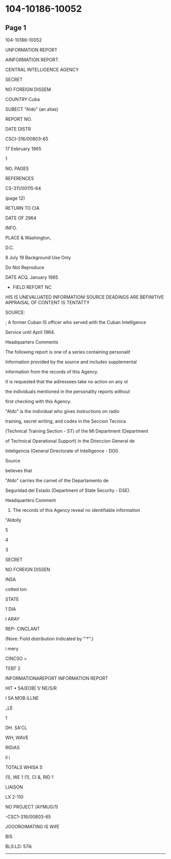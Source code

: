 # 104-10186-10052

## Page 1

104-10186-10052

UNFORMATION REPORT

AINFORMATION REPORT.

CENTRAL INTELLIGENCE AGENCY

SECRET

NO FOREIGN DISSEM

COUNTRY Cuba

SUBECT "Aldo" (an alias)

REPORT NO.

DATE DISTR

CSCI-316/00803-65

17 Eebruary 1965

1

NO. PAGES

REFERENCES

CS-311/00115-64

(page 12)

RETURN TO CIA

DATE OF 2964

INFO.

PLACE & Washington,

D.C.

8 July 19 Background Use Only

Do Not Reproduce

DATE ACQ. January 1965

- FIELD REFORT NC

HIS IS UNEVALUATED INFORMATIONI SOURCE DEADINGS ARE BEFINITIVE APPRAISAL OF CONTENT IS TENTATTY

SOURCE:

; A former Cuban IS officer who served with the Cuban Intelligence

Service until April 1964.

Headquarters Comments

The following report is one of a series containing personalit

Information provided by the source and includes supplemental

information from the records of this Agency.

It is requested that the adiressees take no action on any ol

the individuals mentioned in the personality reports without

first checking with this Agency.

"Aldo" is the individual who gives instructions on radio

training, secret writing, and codes in the Seccion Tecnica

(Technical Training Section - ST) of the MI Department (Department

of Technical Operational Support) in the Direccion General de

Inteligencia (General Directorate of Intelligence - DGI).

Source

believes that

"Aldo" carries the carnet of the Departamento de

Seguridad del Estado (Department of State Security - DSE).

Headquarters Comment

1. The records of this Agency reveal no identifiable information

"Aldolly

5

4

3

SECRET

NO FCREIGN DISSEN

INSA

cotted ton

STATE

1 DIA

I ARAY

REP- CINCLANT

(Nore: Fiold distribution Indicated by "'*".)

i mery

CINCSO =

TEBT 2

INFORMATIONAREPORT INFORMATION REPORT

HIT • SA/EOB| 1/ NE/S/R

I SA MOB iLLNE

_LE

1

DH. SA'CL

WH; WAVE

RIDiAS

il i

TOTALS WHISA S

(1), WE 1 (1), CI &, RID 1

LIAISON

LX 2-110

NO PROJECT (AYMUG/1)

-CSC1-316/00803-65

JOOOROIMATING IS WifE

BIS

BLS:LD: 57ik

---

